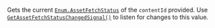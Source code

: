 Gets the current [`Enum.AssetFetchStatus`](https://create.roblox.com/docs/reference/engine/enums/AssetFetchStatus) of the `contentId` provided. Use
[`GetAssetFetchStatusChangedSignal()`](https://create.roblox.com/docs/reference/engine/classes/ContentProvider#GetAssetFetchStatusChangedSignal)
to listen for changes to this value.